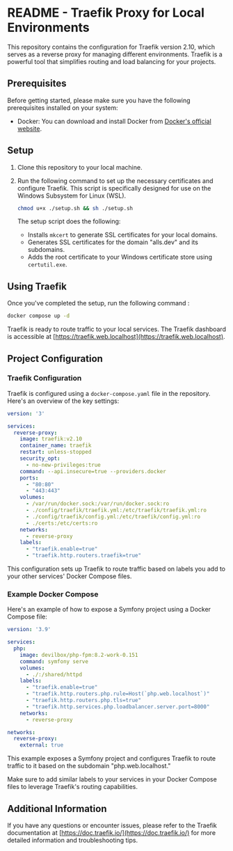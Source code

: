 # README - Traefik Proxy for Local Environments

This repository contains the configuration for Traefik version 2.10, which serves as a reverse proxy for managing different environments. Traefik is a powerful tool that simplifies routing and load balancing for your projects.

## Prerequisites

Before getting started, please make sure you have the following prerequisites installed on your system:

- Docker: You can download and install Docker from [Docker's official website](https://www.docker.com/get-started).

## Setup

1. Clone this repository to your local machine.

2. Run the following command to set up the necessary certificates and configure Traefik. This script is specifically designed for use on the Windows Subsystem for Linux (WSL).

   ```bash
   chmod u+x ./setup.sh && sh ./setup.sh
   ```

   The setup script does the following:

    - Installs `mkcert` to generate SSL certificates for your local domains.
    - Generates SSL certificates for the domain "alls.dev" and its subdomains.
    - Adds the root certificate to your Windows certificate store using `certutil.exe`.

## Using Traefik

Once you've completed the setup, run the following command :
   ```bash
   docker compose up -d
   ```
Traefik is ready to route traffic to your local services. The Traefik dashboard is accessible at [https://traefik.web.localhost](https://traefik.web.localhost).

## Project Configuration

### Traefik Configuration

Traefik is configured using a `docker-compose.yaml` file in the repository. Here's an overview of the key settings:

```yaml
version: '3'

services:
  reverse-proxy:
    image: traefik:v2.10
    container_name: traefik
    restart: unless-stopped
    security_opt:
      - no-new-privileges:true
    command: --api.insecure=true --providers.docker
    ports:
      - "80:80"
      - "443:443"
    volumes:
      - /var/run/docker.sock:/var/run/docker.sock:ro
      - ./config/traefik/traefik.yml:/etc/traefik/traefik.yml:ro
      - ./config/traefik/config.yml:/etc/traefik/config.yml:ro
      - ./certs:/etc/certs:ro
    networks:
      - reverse-proxy
    labels:
      - "traefik.enable=true"
      - "traefik.http.routers.traefik=true"
```

This configuration sets up Traefik to route traffic based on labels you add to your other services' Docker Compose files.

### Example Docker Compose

Here's an example of how to expose a Symfony project using a Docker Compose file:

```yaml
version: '3.9'

services:
  php:
    image: devilbox/php-fpm:8.2-work-0.151
    command: symfony serve
    volumes:
      - ./:/shared/httpd
    labels:
      - "traefik.enable=true"
      - "traefik.http.routers.php.rule=Host(`php.web.localhost`)"
      - "traefik.http.routers.php.tls=true"
      - "traefik.http.services.php.loadbalancer.server.port=8000"
    networks:
      - reverse-proxy

networks:
  reverse-proxy:
    external: true
```

This example exposes a Symfony project and configures Traefik to route traffic to it based on the subdomain "php.web.localhost."

Make sure to add similar labels to your services in your Docker Compose files to leverage Traefik's routing capabilities.

## Additional Information

If you have any questions or encounter issues, please refer to the Traefik documentation at [https://doc.traefik.io/](https://doc.traefik.io/) for more detailed information and troubleshooting tips.